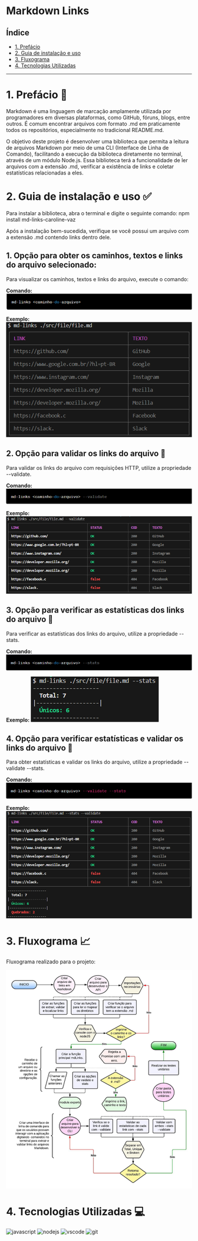 # Markdown Links

## Índice

* [1. Prefácio](#1-prefácio)
* [2. Guia de instalação e uso](#2-Guia-de-instalação-e-uso)
* [3. Fluxograma](#3-Fluxograma)
* [4. Tecnologias Utilizadas](#4-Tecnologias-Utilizadas)

***

# 1. Prefácio 👾
Markdown é uma linguagem de marcação amplamente utilizada por programadores em diversas plataformas, como GitHub, fóruns, blogs, entre outros. É comum encontrar arquivos com formato .md em praticamente todos os repositórios, especialmente no tradicional README.md.

O objetivo deste projeto é desenvolver uma biblioteca que permita a leitura de arquivos Markdown por meio de uma CLI (Interface de Linha de Comando), facilitando a execução da biblioteca diretamente no terminal, através de um módulo Node.js. Essa biblioteca terá a funcionalidade de ler arquivos com a extensão .md, verificar a existência de links e coletar estatísticas relacionadas a eles.

# 2. Guia de instalação e uso ✅

Para instalar a biblioteca, abra o terminal e digite o seguinte comando: npm install md-links-caroline-vaz

Após a instalação bem-sucedida, verifique se você possui um arquivo com a extensão .md contendo links dentro dele.

## 1. Opção para obter os caminhos, textos e links do arquivo selecionado:

Para visualizar os caminhos, textos e links do arquivo, execute o comando:

**Comando:**
![](img/caminhodoarquivo.png)

**Exemplo:**
![](img/md-links(pathfile).png)

## 2. Opção para validar os links do arquivo 📂

Para validar os links do arquivo com requisições HTTP, utilize a propriedade --validate.

**Comando:**
![](img/--validate.png)

**Exemplo:**
![](img/md-links(pathfile--validate).png)

## 3. Opção para verificar as estatísticas dos links do arquivo 📂

Para verificar as estatísticas dos links do arquivo, utilize a propriedade --stats.

**Comando:**
![](img/--stats.png)

**Exemplo:**
![](img/md-links(pathfile--stats).png)

## 4. Opção para verificar estatísticas e validar os links do arquivo 📂

Para obter estatísticas e validar os links do arquivo, utilize a propriedade --validate --stats.

**Comando:**
![](img/--validate--stats.png)

**Exemplo:**
![](img/md-links(--stats--validate).png)

# 3. Fluxograma 📈

Fluxograma realizado para o projeto:

![](img/fluxograma.jpeg)

# 4. Tecnologias Utilizadas 💻

<div style="display: inline-block;">
<img src="https://cdn.jsdelivr.net/gh/devicons/devicon/icons/javascript/javascript-original.svg" alt="javascript" width="55"/>
<img src="https://cdn.jsdelivr.net/gh/devicons/devicon/icons/nodejs/nodejs-original.svg" alt="nodejs" width="55"/>
<img src="https://cdn.jsdelivr.net/gh/devicons/devicon/icons/vscode/vscode-original.svg" alt="vscode" width="55"/>
<img src="https://cdn.jsdelivr.net/gh/devicons/devicon/icons/git/git-original.svg" alt="git" width="55"/>
</div>